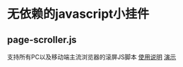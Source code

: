 # 无依赖的javascript小挂件
## page-scroller.js
支持所有PC以及移动端主流浏览器的滚屏JS脚本
[使用说明](https://www.b2wx.com/bin/view/%E5%BE%AE%E6%8D%B7%E6%8A%80%E6%9C%AF%E4%B8%AD%E5%BF%83/%E7%AE%80%E6%B4%81%E7%9A%84JS%E5%85%A8%E5%B1%8F%E6%BB%9A%E5%8A%A8%E4%BB%A3%E7%A0%81)
[演示](https://www.b2wx.com/bin/view/%E9%A6%96%E9%A1%B5/%E5%85%A8%E5%B1%8F%E9%A6%96%E9%A1%B5/)
